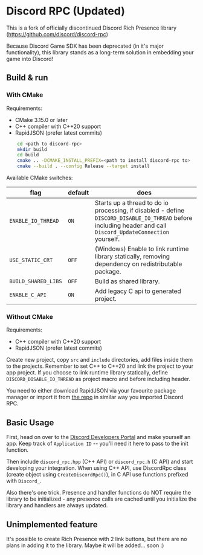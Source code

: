 # Discord RPC (Updated)

This is a fork of officially discontinued Discord Rich Presence library (https://github.com/discord/discord-rpc)

Because Discord Game SDK has been deprecated (in it's major functionality), this library stands as a long-term solution in embedding your game into Discord!

## Build & run

### With CMake

Requirements:
- CMake 3.15.0 or later
- C++ compiler with C++20 support
- RapidJSON (prefer latest commits)

```sh
    cd <path to discord-rpc>
    mkdir build
    cd build
    cmake .. -DCMAKE_INSTALL_PREFIX=<path to install discord-rpc to>
    cmake --build . --config Release --target install
```
Available CMake switches:

| flag                                                                                     | default | does                                                                                                                                                  |
| ---------------------------------------------------------------------------------------- | ------- | ----------------------------------------------------------------------------------------------------------------------------------------------------- |
| `ENABLE_IO_THREAD`                                                                       | `ON`    | Starts up a thread to do io processing, if disabled - define `DISCORD_DISABLE_IO_THREAD` before including header and call `Discord_UpdateConnection` yourself. |
| `USE_STATIC_CRT`                                                                         | `OFF`   | (Windows) Enable to link runtime library statically, removing dependency on redistributable package.                                                  |
| `BUILD_SHARED_LIBS`                                                                      | `OFF`   | Build as shared library.                                                                                                                              |
| `ENABLE_C_API`                                                                           | `ON`    | Add legacy C api to generated project.                                                                                                                |

### Without CMake

Requirements:
- C++ compiler with C++20 support
- RapidJSON (prefer latest commits)

Create new project, copy `src` and `include` directories, add files inside them to the projects. Remember to set C++ to C++20 and link the project to your app project. If you choose to link runtime library statically, define `DISCORD_DISABLE_IO_THREAD` as project macro and before including header.

You need to either download RapidJSON via your favourite package manager or import it from [the repo](https://github.com/Tencent/rapidjson) in similar way you imported Discord RPC.

## Basic Usage

First, head on over to the [Discord Developers Portal](https://discord.com/developers/applications) and make yourself an app. Keep track of `Application ID` -- you'll need it here to pass to the init function.

Then include `discord_rpc.hpp` (C++ API) or `discord_rpc.h` (C API) and start developing your integration. When using C++ API, use DiscordRpc class (create object using `CreateDiscordRpc()`), in C API use functions prefixed with `Discord_`.

Also there's one trick. Presence and handler functions do NOT require the library to be initialized - any presence calls are cached until you initialize the library and handlers are always updated.

## Unimplemented feature

It's possible to create Rich Presence with 2 link buttons, but there are no plans in adding it to the library. Maybe it will be added... soon :)
